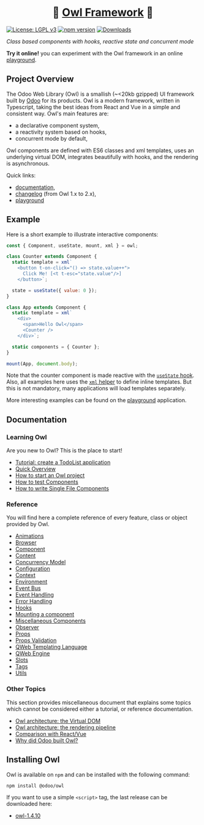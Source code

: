 <h1 align="center">🦉 <a href="https://odoo.github.io/owl/">Owl Framework</a> 🦉</h1>

 [![License: LGPL v3](https://img.shields.io/badge/License-LGPL%20v3-blue.svg)](https://www.gnu.org/licenses/lgpl-3.0)
[![npm version](https://badge.fury.io/js/@odoo%2Fowl.svg)](https://badge.fury.io/js/@odoo%2Fowl)
[![Downloads](https://img.shields.io/npm/dm/@odoo%2Fowl.svg)](https://www.npmjs.com/package/@odoo/owl)

_Class based components with hooks, reactive state and concurrent mode_

**Try it online!** you can experiment with the Owl framework in an online [playground](https://odoo.github.io/owl/playground).

## Project Overview

The Odoo Web Library (Owl) is a smallish (~<20kb gzipped) UI framework built by
[Odoo](https://www.odoo.com/) for its products. Owl is a modern
framework, written in Typescript, taking the best ideas from React and Vue in a
simple and consistent way. Owl's main features are:

- a declarative component system,
- a reactivity system based on hooks,
- concurrent mode by default,

Owl components are defined with ES6 classes and xml templates, uses an
underlying virtual DOM, integrates beautifully with hooks, and the rendering is
asynchronous.

Quick links:

- [documentation](#documentation),
- [changelog](CHANGELOG.md) (from Owl 1.x to 2.x),
- [playground](https://odoo.github.io/owl/playground)

## Example

Here is a short example to illustrate interactive components:

```javascript
const { Component, useState, mount, xml } = owl;

class Counter extends Component {
  static template = xml`
    <button t-on-click="() => state.value++">
      Click Me! [<t t-esc="state.value"/>]
    </button>`;

  state = useState({ value: 0 });
}

class App extends Component {
  static template = xml`
    <div>
      <span>Hello Owl</span>
      <Counter />
    </div>`;

  static components = { Counter };
}

mount(App, document.body);
```

Note that the counter component is made reactive with the [`useState` hook](doc/reference/hooks.md#usestate).
Also, all examples here uses the [`xml` helper](doc/reference/tags.md#xml-tag) to define inline templates.
But this is not mandatory, many applications will load templates separately.

More interesting examples can be found on the
[playground](https://odoo.github.io/owl/playground) application.

## Documentation

### Learning Owl

Are you new to Owl? This is the place to start!

- [Tutorial: create a TodoList application](doc/learning/tutorial_todoapp.md)
- [Quick Overview](doc/learning/overview.md)
- [How to start an Owl project](doc/learning/quick_start.md)
- [How to test Components](doc/learning/how_to_test.md)
- [How to write Single File Components](doc/learning/how_to_write_sfc.md)

### Reference

You will find here a complete reference of every feature, class or object
provided by Owl.

- [Animations](doc/reference/animations.md)
- [Browser](doc/reference/browser.md)
- [Component](doc/reference/component.md)
- [Content](doc/reference/content.md)
- [Concurrency Model](doc/reference/concurrency_model.md)
- [Configuration](doc/reference/config.md)
- [Context](doc/reference/context.md)
- [Environment](doc/reference/environment.md)
- [Event Bus](doc/reference/event_bus.md)
- [Event Handling](doc/reference/event_handling.md)
- [Error Handling](doc/reference/error_handling.md)
- [Hooks](doc/reference/hooks.md)
- [Mounting a component](doc/reference/mounting.md)
- [Miscellaneous Components](doc/reference/misc.md)
- [Observer](doc/reference/observer.md)
- [Props](doc/reference/props.md)
- [Props Validation](doc/reference/props_validation.md)
- [QWeb Templating Language](doc/reference/qweb_templating_language.md)
- [QWeb Engine](doc/reference/qweb_engine.md)
- [Slots](doc/reference/slots.md)
- [Tags](doc/reference/tags.md)
- [Utils](doc/reference/utils.md)

### Other Topics

This section provides miscellaneous document that explains some topics
which cannot be considered either a tutorial, or reference documentation.

- [Owl architecture: the Virtual DOM](doc/miscellaneous/vdom.md)
- [Owl architecture: the rendering pipeline](doc/miscellaneous/rendering.md)
- [Comparison with React/Vue](doc/miscellaneous/comparison.md)
- [Why did Odoo built Owl?](doc/miscellaneous/why_owl.md)



## Installing Owl

Owl is available on `npm` and can be installed with the following command:

```
npm install @odoo/owl
```

If you want to use a simple `<script>` tag, the last release can be downloaded here:

- [owl-1.4.10](https://github.com/odoo/owl/releases/tag/v1.4.10)

